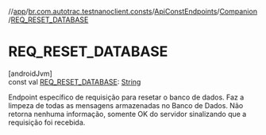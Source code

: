 //[app](../../../../index.md)/[br.com.autotrac.testnanoclient.consts](../../index.md)/[ApiConstEndpoints](../index.md)/[Companion](index.md)/[REQ_RESET_DATABASE](-r-e-q_-r-e-s-e-t_-d-a-t-a-b-a-s-e.md)

# REQ_RESET_DATABASE

[androidJvm]\
const val [REQ_RESET_DATABASE](-r-e-q_-r-e-s-e-t_-d-a-t-a-b-a-s-e.md): [String](https://kotlinlang.org/api/latest/jvm/stdlib/kotlin/-string/index.html)

Endpoint específico de requisição para resetar o banco de dados. Faz a limpeza de todas as mensagens armazenadas no Banco de Dados. Não retorna nenhuma informação, somente OK do servidor sinalizando que a requisição foi recebida.
